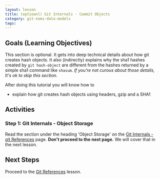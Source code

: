 ```yaml
---
layout: lesson
title: (optioanl) Git Internals - Commit Objects
category: git-noms-data-models
tags:
---
```


## Goals (Learning Objectives)

This section is optional. It gets into deep technical details about how git creates hash objects. It also (indirectly) explains why the sha1 hashes created by `git hash-object` are different from the hashes returned by a simple sha1 command like `shasum`. *If you're not curous about those details, It's ok to skip this section.*

After doing this tutorial you will know how to

* explain how git creates hash objects using headers, gzip and a SHA1

## Activities

### Step 1: Git Internals - Object Storage

Read the section under the heading 'Object Storage' on the [Git Internals - git References](https://git-scm.com/book/en/v2/Git-Internals-Git-References#Object-Storage) page. **Don't proceed to the next page.** We will cover that in the next lesson.

## Next Steps

Proceed to the [Git References](../git-references) lesson.
